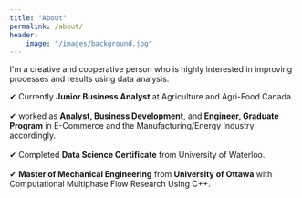 ```yaml
---
title: "About"
permalink: /about/
header:
    image: "/images/background.jpg"
---
```


I'm a creative and cooperative person who is highly interested in improving processes and results using data analysis.

&#10004; Currently **Junior Business Analyst** at Agriculture and Agri-Food Canada.<br><br>
&#10004; worked as **Analyst, Business Development**, and **Engineer, Graduate Program** in E-Commerce and the Manufacturing/Energy Industry accordingly.<br><br>
&#10004; Completed **Data Science Certificate** from University of Waterloo. <br><br>
&#10004; **Master of Mechanical Engineering** from **University of Ottawa** with Computational Multiphase Flow Research Using C++.
